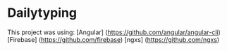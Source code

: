 # Dailytyping

This project was using:
    [Angular] (https://github.com/angular/angular-cli)
    [Firebase] (https://github.com/firebase) 
    [ngxs] (https://github.com/ngxs)
## 

